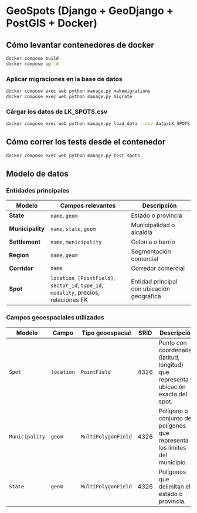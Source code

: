 # GeoSpots (Django + GeoDjango + PostGIS + Docker)



## Cómo levantar contenedores de docker
```bash
docker compose build
docker compose up -d
```

### Aplicar migraciones en la base de datos
```bash
docker compose exec web python manage.py makemigrations
docker compose exec web python manage.py migrate
```

### Cárgar los datos de LK_SPOTS.csv
```bash
docker compose exec web python manage.py load_data --csv data/LK_SPOTS.csv
```


## Cómo correr los tests desde el contenedor
```bash
docker compose exec web python manage.py test spots
```


## Modelo de datos

### Entidades principales

| Modelo | Campos relevantes | Descripción |
|---------|------------------|--------------|
| **State** | `name`, `geom` | Estado o provincia |
| **Municipality** | `name`, `state`, `geom` | Municipalidad o alcaldía |
| **Settlement** | `name`, `municipality` | Colonia o barrio |
| **Region** | `name`, `geom` | Segmentación comercial |
| **Corridor** | `name` | Corredor comercial |
| **Spot** | `location (PointField)`, `sector_id`, `type_id`, `modality`, precios, relaciones FK | Entidad principal con ubicación geográfica |


### Campos geoespaciales utilizados

| Modelo | Campo | Tipo geoespacial | SRID | Descripción |
|---------|--------|------------------|------|--------------|
| `Spot` | `location` | `PointField` | 4326 | Punto con coordenadas (latitud, longitud) que representa la ubicación exacta del spot. |
| `Municipality` | `geom` | `MultiPolygonField` | 4326 | Polígono o conjunto de polígonos que representa los límites del municipio. |
| `State` | `geom` | `MultiPolygonField` | 4326 | Polígonos que delimitan el estado o provincia. |
